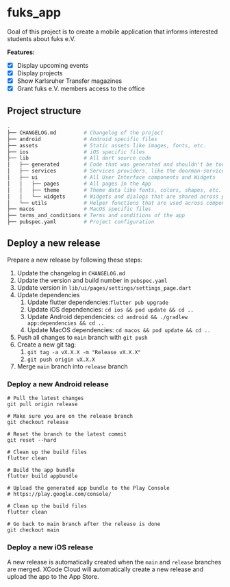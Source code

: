 # fuks_app

Goal of this project is to create a mobile application that informs interested students about fuks
e.V.

**Features:**

- [x] Display upcoming events
- [x] Display projects
- [x] Show Karlsruher Transfer magazines
- [x] Grant fuks e.V. members access to the office

## Project structure

```bash
.
├── CHANGELOG.md         # Changelog of the project
├── android              # Android specific files
├── assets               # Static assets like images, fonts, etc.
├── ios                  # iOS specific files
├── lib                  # All dart source code
│   ├── generated        # Code that was generated and shouldn't be touched!
│   ├── services         # Services providers, like the doorman-service, for UI components
│   ├── ui               # All User Interface components and Widgets
│   │   ├── pages        # All pages in the App
│   │   ├── theme        # Theme data like fonts, colors, shapes, etc.
│   │   └── widgets      # Widgets and dialogs that are shared across pages
│   └── utils            # Helper functions that are used across components
├── macos                # MacOS specific files
├── terms_and_conditions # Terms and conditions of the app
├── pubspec.yaml         # Project configuration

```

## Deploy a new release

Prepare a new release by following these steps:

1. Update the changelog in `CHANGELOG.md`
2. Update the version and build number in `pubspec.yaml`
3. Update version in `lib/ui/pages/settings/settings_page.dart`
4. Update dependencies
    1. Update flutter dependencies:`flutter pub upgrade`
    2. Update iOS dependencies: `cd ios && pod update && cd ..`
    3. Update Android dependencies: `cd android && ./gradlew app:dependencies && cd ..`
    4. Update MacOS dependencies: `cd macos && pod update && cd ..`
5. Push all changes to `main` branch with `git push`
6. Create a new git tag:
    1. `git tag -a vX.X.X -m "Release vX.X.X"`
    2. `git push origin vX.X.X`
7. Merge `main` branch into `release` branch

### Deploy a new Android release

```shell
# Pull the latest changes
git pull origin release

# Make sure you are on the release branch
git checkout release

# Reset the branch to the latest commit
git reset --hard

# Clean up the build files
flutter clean

# Build the app bundle
flutter build appbundle

# Upload the generated app bundle to the Play Console
# https://play.google.com/console/

# Clean up the build files
flutter clean

# Go back to main branch after the release is done
git checkout main

```

### Deploy a new iOS release

A new release is automatically created when the `main` and `release` branches are merged. XCode
Cloud will automatically create a new release and upload the app to the App Store.
